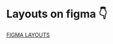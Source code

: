 # Layouts on figma 👇

[FIGMA LAYOUTS](https://www.figma.com/file/qDUZr4tnGuXdK8sgstFBXM/Untitled?type=design&node-id=0-1&mode=design&t=js4rHdMJjgdqUMjU-0)
